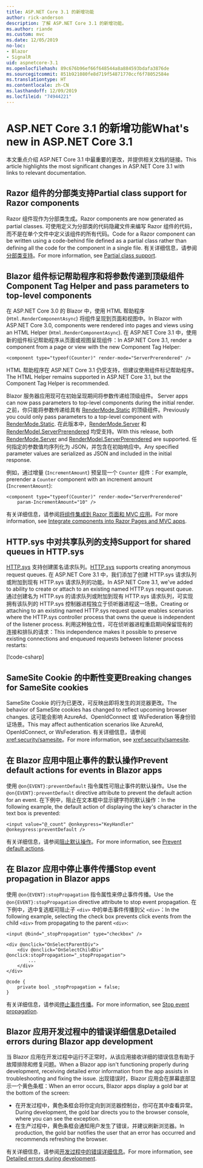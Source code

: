 ```yaml
---
title: ASP.NET Core 3.1 的新增功能
author: rick-anderson
description: 了解 ASP.NET Core 3.1 的新增功能。
ms.author: riande
ms.custom: mvc
ms.date: 12/05/2019
no-loc:
- Blazor
- SignalR
uid: aspnetcore-3.1
ms.openlocfilehash: 89c676b96ef66f648544a8a884593bdafa3876de
ms.sourcegitcommit: 851b921080fe8d719f54871770ccf6f78052584e
ms.translationtype: HT
ms.contentlocale: zh-CN
ms.lasthandoff: 12/09/2019
ms.locfileid: "74944221"
---
```

# <a name="whats-new-in-aspnet-core-31"></a><span data-ttu-id="9881e-103">ASP.NET Core 3.1 的新增功能</span><span class="sxs-lookup"><span data-stu-id="9881e-103">What's new in ASP.NET Core 3.1</span></span>

<span data-ttu-id="9881e-104">本文重点介绍 ASP.NET Core 3.1 中最重要的更改，并提供相关文档的链接。</span><span class="sxs-lookup"><span data-stu-id="9881e-104">This article highlights the most significant changes in ASP.NET Core 3.1 with links to relevant documentation.</span></span>

## <a name="partial-class-support-for-razor-components"></a><span data-ttu-id="9881e-105">Razor 组件的分部类支持</span><span class="sxs-lookup"><span data-stu-id="9881e-105">Partial class support for Razor components</span></span>

<span data-ttu-id="9881e-106">Razor 组件现作为分部类生成。</span><span class="sxs-lookup"><span data-stu-id="9881e-106">Razor components are now generated as partial classes.</span></span> <span data-ttu-id="9881e-107">可使用定义为分部类的代码隐藏文件来编写 Razor 组件的代码，而不是在单个文件中定义该组件的所有代码。</span><span class="sxs-lookup"><span data-stu-id="9881e-107">Code for a Razor component can be written using a code-behind file defined as a partial class rather than defining all the code for the component in a single file.</span></span> <span data-ttu-id="9881e-108">有关详细信息，请参阅[分部类支持](xref:blazor/components#partial-class-support)。</span><span class="sxs-lookup"><span data-stu-id="9881e-108">For more information, see [Partial class support](xref:blazor/components#partial-class-support).</span></span>

## <a name="opno-locblazor-component-tag-helper-and-pass-parameters-to-top-level-components"></a>Blazor<span data-ttu-id="9881e-109"> 组件标记帮助程序和将参数传递到顶级组件</span><span class="sxs-lookup"><span data-stu-id="9881e-109"> Component Tag Helper and pass parameters to top-level components</span></span>

<span data-ttu-id="9881e-110">在 ASP.NET Core 3.0 的 Blazor 中，使用 HTML 帮助程序 (`Html.RenderComponentAsync`) 将组件呈现到页面和视图中。</span><span class="sxs-lookup"><span data-stu-id="9881e-110">In Blazor with ASP.NET Core 3.0, components were rendered into pages and views using an HTML Helper (`Html.RenderComponentAsync`).</span></span> <span data-ttu-id="9881e-111">在 ASP.NET Core 3.1 中，使用新的组件标记帮助程序从页面或视图呈现组件：</span><span class="sxs-lookup"><span data-stu-id="9881e-111">In ASP.NET Core 3.1, render a component from a page or view with the new Component Tag Helper:</span></span>

```cshtml
<component type="typeof(Counter)" render-mode="ServerPrerendered" />
```

<span data-ttu-id="9881e-112">HTML 帮助程序在 ASP.NET Core 3.1 仍受支持，但建议使用组件标记帮助程序。</span><span class="sxs-lookup"><span data-stu-id="9881e-112">The HTML Helper remains supported in ASP.NET Core 3.1, but the Component Tag Helper is recommended.</span></span>

Blazor<span data-ttu-id="9881e-113"> 服务器应用现可在初始呈现期间将参数传递给顶级组件。</span><span class="sxs-lookup"><span data-stu-id="9881e-113"> Server apps can now pass parameters to top-level components during the initial render.</span></span> <span data-ttu-id="9881e-114">之前，你只能将参数传递给具有 [RenderMode.Static](xref:Microsoft.AspNetCore.Mvc.Rendering.RenderMode.Static) 的顶级组件。</span><span class="sxs-lookup"><span data-stu-id="9881e-114">Previously you could only pass parameters to a top-level component with [RenderMode.Static](xref:Microsoft.AspNetCore.Mvc.Rendering.RenderMode.Static).</span></span> <span data-ttu-id="9881e-115">在此版本中，[RenderMode.Server](xref:Microsoft.AspNetCore.Mvc.Rendering.RenderMode.Server) 和 [RenderModel.ServerPrerendered](xref:Microsoft.AspNetCore.Mvc.Rendering.RenderMode.ServerPrerendered) 均受支持。</span><span class="sxs-lookup"><span data-stu-id="9881e-115">With this release, both [RenderMode.Server](xref:Microsoft.AspNetCore.Mvc.Rendering.RenderMode.Server) and [RenderModel.ServerPrerendered](xref:Microsoft.AspNetCore.Mvc.Rendering.RenderMode.ServerPrerendered) are supported.</span></span> <span data-ttu-id="9881e-116">任何指定的参数值均序列化为 JSON，并包含在初始响应中。</span><span class="sxs-lookup"><span data-stu-id="9881e-116">Any specified parameter values are serialized as JSON and included in the initial response.</span></span>

<span data-ttu-id="9881e-117">例如，通过增量 (`IncrementAmount`) 预呈现一个 `Counter` 组件：</span><span class="sxs-lookup"><span data-stu-id="9881e-117">For example, prerender a `Counter` component with an increment amount (`IncrementAmount`):</span></span>

```razor
<component type="typeof(Counter)" render-mode="ServerPrerendered" 
    param-IncrementAmount="10" />
```

<span data-ttu-id="9881e-118">有关详细信息，请参阅[将组件集成到 Razor 页面和 MVC 应用](xref:blazor/components#integrate-components-into-razor-pages-and-mvc-apps)。</span><span class="sxs-lookup"><span data-stu-id="9881e-118">For more information, see [Integrate components into Razor Pages and MVC apps](xref:blazor/components#integrate-components-into-razor-pages-and-mvc-apps).</span></span>

## <a name="support-for-shared-queues-in-httpsys"></a><span data-ttu-id="9881e-119">HTTP.sys 中对共享队列的支持</span><span class="sxs-lookup"><span data-stu-id="9881e-119">Support for shared queues in HTTP.sys</span></span>

<span data-ttu-id="9881e-120">[HTTP.sys](xref:fundamentals/servers/httpsys) 支持创建匿名请求队列。</span><span class="sxs-lookup"><span data-stu-id="9881e-120">[HTTP.sys](xref:fundamentals/servers/httpsys) supports creating anonymous request queues.</span></span> <span data-ttu-id="9881e-121">在 ASP.NET Core 3.1 中，我们添加了创建 HTTP.sys 请求队列或附加到现有 HTTP.sys 请求队列的功能。</span><span class="sxs-lookup"><span data-stu-id="9881e-121">In ASP.NET Core 3.1, we've added to ability to create or attach to an existing named HTTP.sys request queue.</span></span> <span data-ttu-id="9881e-122">通过创建名为 HTTP.sys 的请求队列或附加到现有 HTTP.sys 请求队列，可实现拥有该队列的 HTTP.sys 控制器进程独立于侦听器进程这一场景。</span><span class="sxs-lookup"><span data-stu-id="9881e-122">Creating or attaching to an existing named HTTP.sys request queue enables scenarios where the HTTP.sys controller process that owns the queue is independent of the listener process.</span></span> <span data-ttu-id="9881e-123">利用这种独立性，可在侦听器进程重启期间保留现有的连接和排队的请求：</span><span class="sxs-lookup"><span data-stu-id="9881e-123">This independence makes it possible to preserve existing connections and enqueued requests between listener process restarts:</span></span>

[!code-csharp[](sample/Program.cs?name=snippet)]

## <a name="breaking-changes-for-samesite-cookies"></a><span data-ttu-id="9881e-124">SameSite Cookie 的中断性变更</span><span class="sxs-lookup"><span data-stu-id="9881e-124">Breaking changes for SameSite cookies</span></span>

<span data-ttu-id="9881e-125">SameSite Cookie 的行为已更改，可反映出即将发生的浏览器更改。</span><span class="sxs-lookup"><span data-stu-id="9881e-125">The behavior of SameSite cookies has changed to reflect upcoming browser changes.</span></span> <span data-ttu-id="9881e-126">这可能会影响 AzureAd、OpenIdConnect 或 WsFederation 等身份验证场景。</span><span class="sxs-lookup"><span data-stu-id="9881e-126">This may affect authentication scenarios like AzureAd, OpenIdConnect, or WsFederation.</span></span> <span data-ttu-id="9881e-127">有关详细信息，请参阅 <xref:security/samesite>。</span><span class="sxs-lookup"><span data-stu-id="9881e-127">For more information, see <xref:security/samesite>.</span></span>

## <a name="prevent-default-actions-for-events-in-opno-locblazor-apps"></a><span data-ttu-id="9881e-128">在 Blazor 应用中阻止事件的默认操作</span><span class="sxs-lookup"><span data-stu-id="9881e-128">Prevent default actions for events in Blazor apps</span></span>

<span data-ttu-id="9881e-129">使用 `@on{EVENT}:preventDefault` 指令属性可阻止事件的默认操作。</span><span class="sxs-lookup"><span data-stu-id="9881e-129">Use the `@on{EVENT}:preventDefault` directive attribute to prevent the default action for an event.</span></span> <span data-ttu-id="9881e-130">在下例中，阻止在文本框中显示键字符的默认操作：</span><span class="sxs-lookup"><span data-stu-id="9881e-130">In the following example, the default action of displaying the key's character in the text box is prevented:</span></span>

```razor
<input value="@_count" @onkeypress="KeyHandler" @onkeypress:preventDefault />
```

<span data-ttu-id="9881e-131">有关详细信息，请参阅[阻止默认操作](xref:blazor/components#prevent-default-actions)。</span><span class="sxs-lookup"><span data-stu-id="9881e-131">For more information, see [Prevent default actions](xref:blazor/components#prevent-default-actions).</span></span>

## <a name="stop-event-propagation-in-opno-locblazor-apps"></a><span data-ttu-id="9881e-132">在 Blazor 应用中停止事件传播</span><span class="sxs-lookup"><span data-stu-id="9881e-132">Stop event propagation in Blazor apps</span></span>

<span data-ttu-id="9881e-133">使用 `@on{EVENT}:stopPropagation` 指令属性来停止事件传播。</span><span class="sxs-lookup"><span data-stu-id="9881e-133">Use the `@on{EVENT}:stopPropagation` directive attribute to stop event propagation.</span></span> <span data-ttu-id="9881e-134">在下例中，选中复选框可阻止子 `<div>` 中的单击事件传播到父 `<div>`：</span><span class="sxs-lookup"><span data-stu-id="9881e-134">In the following example, selecting the check box prevents click events from the child `<div>` from propagating to the parent `<div>`:</span></span>

```razor
<input @bind="_stopPropagation" type="checkbox" />

<div @onclick="OnSelectParentDiv">
    <div @onclick="OnSelectChildDiv" @onclick:stopPropagation="_stopPropagation">
        ...
    </div>
</div>

@code {
    private bool _stopPropagation = false;
}
```

<span data-ttu-id="9881e-135">有关详细信息，请参阅[停止事件传播](xref:blazor/components#stop-event-propagation)。</span><span class="sxs-lookup"><span data-stu-id="9881e-135">For more information, see [Stop event propagation](xref:blazor/components#stop-event-propagation).</span></span>

## <a name="detailed-errors-during-opno-locblazor-app-development"></a><span data-ttu-id="9881e-136">Blazor 应用开发过程中的错误详细信息</span><span class="sxs-lookup"><span data-stu-id="9881e-136">Detailed errors during Blazor app development</span></span>

<span data-ttu-id="9881e-137">当 Blazor 应用在开发过程中运行不正常时，从该应用接收详细的错误信息有助于故障排除和修复问题。</span><span class="sxs-lookup"><span data-stu-id="9881e-137">When a Blazor app isn't functioning properly during development, receiving detailed error information from the app assists in troubleshooting and fixing the issue.</span></span> <span data-ttu-id="9881e-138">出现错误时，Blazor 应用会在屏幕底部显示一个黄色条框：</span><span class="sxs-lookup"><span data-stu-id="9881e-138">When an error occurs, Blazor apps display a gold bar at the bottom of the screen:</span></span>

* <span data-ttu-id="9881e-139">在开发过程中，黄色条框会将你定向到浏览器控制台，你可在其中查看异常。</span><span class="sxs-lookup"><span data-stu-id="9881e-139">During development, the gold bar directs you to the browser console, where you can see the exception.</span></span>
* <span data-ttu-id="9881e-140">在生产过程中，黄色条框会通知用户发生了错误，并建议刷新浏览器。</span><span class="sxs-lookup"><span data-stu-id="9881e-140">In production, the gold bar notifies the user that an error has occurred and recommends refreshing the browser.</span></span>

<span data-ttu-id="9881e-141">有关详细信息，请参阅[开发过程中的错误详细信息](xref:blazor/handle-errors#detailed-errors-during-development)。</span><span class="sxs-lookup"><span data-stu-id="9881e-141">For more information, see [Detailed errors during development](xref:blazor/handle-errors#detailed-errors-during-development).</span></span>
